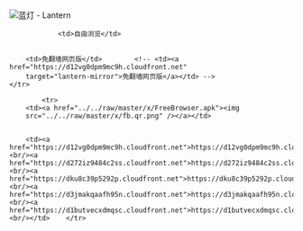 

<img src="../../raw/master/x/8e0a2b81.c82003be.LanternYellow2.png" alt="蓝灯 - Lantern"/>
<table>
    <tr>
                
                <td>自由浏览</td>
        
        
        <td>免翻墙网页版</td>        <!-- <td><a href="https://d12vg0dpm9mc9h.cloudfront.net"
        target="lantern-mirror">免翻墙网页版</a></td> -->
    </tr>
    
            <tr>
        <td><a href="../../raw/master/x/FreeBrowser.apk"><img
        src="../../raw/master/x/fb.qr.png" /></a></td>

        
        <td><a href="https://d12vg0dpm9mc9h.cloudfront.net">https://d12vg0dpm9mc9h.cloudfront.net</a><br/><a href="https://d272iz9484c2ss.cloudfront.net">https://d272iz9484c2ss.cloudfront.net</a><br/><a href="https://dku8c39p5292p.cloudfront.net">https://dku8c39p5292p.cloudfront.net</a><br/><a href="https://d3jmakqaafh95n.cloudfront.net">https://d3jmakqaafh95n.cloudfront.net</a><br/><a href="https://d1butvecxdmqsc.cloudfront.net">https://d1butvecxdmqsc.cloudfront.net</a><br/></td>    </tr>
</table>
